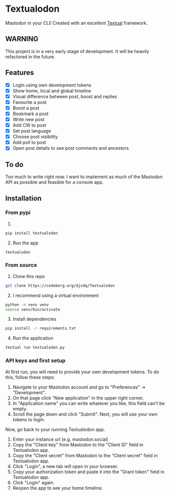 # Textualodon
Mastodon in your CLI! Created with an excellent [Textual](https://github.com/textualize/textual) framework.

## WARNING
This project is in a very early stage of development. It will be heavily refactored in the future.

## Features
- [x] Login using own development tokens
- [x] Show home, local and global timeline
- [x] Visual difference between post, boost and replies
- [x] Favourite a post
- [x] Boost a post
- [x] Bookmark a post
- [x] Write new post
- [x] Add CW to post
- [x] Set post language
- [x] Choose post visibility
- [x] Add poll to post
- [x] Open post details to see post comments and ancestors

## To do
Too much to write right now. I want to implement as much of the Mastodon API as possible and feasible for a console app.

## Installation
### From pypi
1. 
```python
pip install textualodon
```
2. Run the app
```bash
textualodon
```
### From source
1. Clone this repo
```bash
git clone https://codeberg.org/djvdq/Textualodon
```
2. I recommend using a virtual environment
```bash
python -m venv venv
source venv/bin/activate
```
3. Install dependencies
```bash
pip install -r requirements.txt
```
4. Run the application
```bash
textual run textualodon.py
```
### API keys and first setup
At first run, you will need to provide your own development tokens. To do this, follow these steps:
1. Navigate to your Mastodon account and go to "Preferences" → "Development".
2. On that page click "New application" in the upper right corner.
3. In "Application name" you can write whatever you like, this field can't be empty.
4. Scroll the page down and click "Submit". Next, you will use your own tokens to login.

Now, go back to your running Textualodon app.
1. Enter your instance url (e.g. mastodon.social)
2. Copy the "Client key" from Mastodon to the "Client ID" field in Textualodon app.
3. Copy the "Client secret" from Mastodon to the "Client secret" field in Textualodon app.
4. Click "Login", a new tab will open in your browser.
5. Copy your authorization token and paste it into the "Grant token" field in Textualodon app.
6. Click "Login" again.
7. Reopen the app to see your home timeline.
